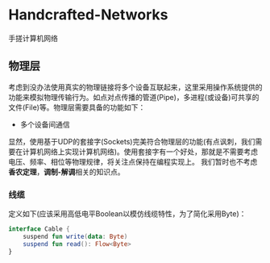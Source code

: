 # Handcrafted-Networks
手搓计算机网络

## 物理层
考虑到没办法使用真实的物理链接将多个设备互联起来，这里采用操作系统提供的功能来模拟物理传输行为。如点对点传播的管道(Pipe)，多进程(或设备)可共享的文件(File)等。物理层需要具备的功能如下：
- 多个设备间通信

显然，使用基于UDP的套接字(Sockets)完美符合物理层的功能(有点讽刺，我们需要在计算机网络上实现计算机网络)。使用套接字有一个好处，那就是不需要考虑电压、频率、相位等物理规律，将关注点保持在编程实现上。
我们暂时也不考虑**香农定理**，**调制-解调**相关的知识点。
### 线缆
定义如下(应该采用高低电平Boolean以模仿线缆特性，为了简化采用Byte)：
```kotlin
interface Cable {
    suspend fun write(data: Byte)
    suspend fun read(): Flow<Byte>
}
```
